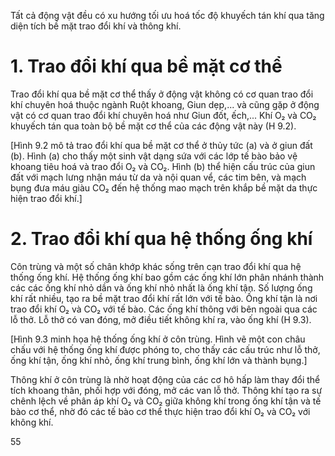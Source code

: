 Tất cả động vật đều có xu hướng tối ưu hoá tốc độ khuyếch tán khí qua tăng diện tích bề mặt trao đổi khí và thông khí.

# 1. Trao đổi khí qua bề mặt cơ thể

Trao đổi khí qua bề mặt cơ thể thấy ở động vật không có cơ quan trao đổi khí chuyên hoá thuộc ngành Ruột khoang, Giun dẹp,... và cũng gặp ở động vật có cơ quan trao đổi khí chuyên hoá như Giun đốt, ếch,... Khí O₂ và CO₂ khuyếch tán qua toàn bộ bề mặt cơ thể của các động vật này (H 9.2).

[Hình 9.2 mô tả trao đổi khí qua bề mặt cơ thể ở thủy tức (a) và ở giun đất (b). Hình (a) cho thấy một sinh vật dạng sứa với các lớp tế bào bảo vệ khoang tiêu hoá và trao đổi O₂ và CO₂. Hình (b) thể hiện cấu trúc của giun đất với mạch lưng nhận máu từ da và nội quan vể, các tim bên, và mạch bụng đưa máu giàu CO₂ đến hệ thống mao mạch trên khắp bề mặt da thực hiện trao đổi khí.]

# 2. Trao đổi khí qua hệ thống ống khí

Côn trùng và một số chân khớp khác sống trên cạn trao đổi khí qua hệ thống ống khí. Hệ thống ống khí bao gồm các ống khí lớn phân nhánh thành các các ống khí nhỏ dần và ống khí nhỏ nhất là ống khí tận. Số lượng ống khí rất nhiều, tạo ra bề mặt trao đổi khí rất lớn với tế bào. Ống khí tận là nơi trao đổi khí O₂ và CO₂ với tế bào. Các ống khí thông với bên ngoài qua các lỗ thở. Lỗ thở có van đóng, mở điều tiết không khí ra, vào ống khí (H 9.3).

[Hình 9.3 minh họa hệ thống ống khí ở côn trùng. Hình vẽ một con châu chấu với hệ thống ống khí được phóng to, cho thấy các cấu trúc như lỗ thở, ống khí tận, ống khí nhỏ, ống khí trung bình, ống khí lớn và thành bụng.]

Thông khí ở côn trùng là nhờ hoạt động của các cơ hô hấp làm thay đổi thể tích khoang thân, phối hợp với đóng, mở các van lỗ thở. Thông khí tạo ra sự chênh lệch về phân áp khí O₂ và CO₂ giữa không khí trong ống khí tận và tế bào cơ thể, nhờ đó các tế bào cơ thể thực hiện trao đổi khí O₂ và CO₂ với không khí.

55